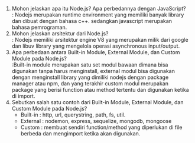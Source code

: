 1.  Mohon jelaskan apa itu Node.js? Apa perbedannya dengan JavaScript?  
    : Nodejs merupakan runtime environment yang memiliki banyak library dan dibuat dengan bahasa c++. sedangkan javascript merupakan bahasa pemrograman.
2.  Mohon jelaskan arsitektur dari Node.js?  
    : Nodejs memiliki arsitektur engine V8 yang merupakan milik dari google dan libuv library yang mengelola operasi asynchronous input/output.
3.  Apa perbedaan antara Built-in Module, External Module, dan Custom Module pada Node.js?  
    :Built-in module merupakan satu set modul bawaan dimana bisa digunakan tanpa harus menginstall, external modul bisa digunakan dengan menginstall library yang dimiliki nodejs dengan package manager atau npm, dan yang terakhir custom modul merupakan package yang berisi function atau method tertentu dan digunakan ketika di import.
4.  Sebutkan salah satu contoh dari Built-in Module, External Module, dan Custom Module pada Node.js?  
    - Built-in : http, url, querystring, path, fs, util.
    - External : nodemon, express, sequelize, mongodb, mongoose
    - Custom : membuat sendiri function/method yang diperlukan di file berbeda dan mengimport ketika akan digunakan.
